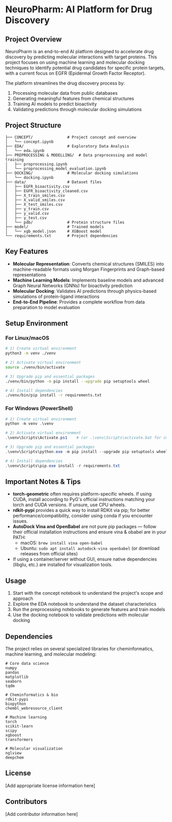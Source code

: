 # NeuroPharm: AI Platform for Drug Discovery

## Project Overview

NeuroPharm is an end-to-end AI platform designed to accelerate drug discovery by predicting molecular interactions with target proteins. This project focuses on using machine learning and molecular docking techniques to identify potential drug candidates for specific protein targets, with a current focus on EGFR (Epidermal Growth Factor Receptor).

The platform streamlines the drug discovery process by:
1. Processing molecular data from public databases
2. Generating meaningful features from chemical structures
3. Training AI models to predict bioactivity
4. Validating predictions through molecular docking simulations

## Project Structure

```
├── CONCEPT/               # Project concept and overview
│   └── concept.ipynb
├── EDA/                   # Exploratory Data Analysis
│   └── eda.ipynb
├── PREPROCESSING & MODELLING/  # Data preprocessing and model training
│   ├── proprocessing.ipynb
│   └── proprocessing_model_evaluation.ipynb
├── DOCKING/               # Molecular docking simulations
│   └── docking.ipynb
├── data/                  # Dataset files
│   ├── EGFR_bioactivity.csv
│   ├── EGFR_bioactivity_cleaned.csv
│   ├── X_train_smiles.csv
│   ├── X_valid_smiles.csv
│   ├── X_test_smiles.csv
│   ├── y_train.csv
│   ├── y_valid.csv
│   ├── y_test.csv
│   └── pdb/               # Protein structure files
├── model/                 # Trained models
│   └── xgb_model.json     # XGBoost model
└── requirements.txt       # Project dependencies
```

## Key Features

- **Molecular Representation**: Converts chemical structures (SMILES) into machine-readable formats using Morgan Fingerprints and Graph-based representations
- **Machine Learning Models**: Implements baseline models and advanced Graph Neural Networks (GNNs) for bioactivity prediction
- **Molecular Docking**: Validates AI predictions through physics-based simulations of protein-ligand interactions
- **End-to-End Pipeline**: Provides a complete workflow from data preparation to model evaluation

## Setup Environment

### For Linux/macOS

```bash
# 1) Create virtual environment
python3 -m venv ./venv

# 2) Activate virtual environment
source ./venv/bin/activate

# 3) Upgrade pip and essential packages
./venv/bin/python -m pip install --upgrade pip setuptools wheel

# 4) Install dependencies
./venv/bin/pip install -r requirements.txt
```

### For Windows (PowerShell)

```powershell
# 1) Create virtual environment
python -m venv .\venv

# 2) Activate virtual environment
.\venv\Scripts\Activate.ps1    # (or .\venv\Scripts\activate.bat for cmd)

# 3) Upgrade pip and essential packages
.\venv\Scripts\python.exe -m pip install --upgrade pip setuptools wheel

# 4) Install dependencies
.\venv\Scripts\pip.exe install -r requirements.txt
```

## Important Notes & Tips

- **torch-geometric** often requires platform-specific wheels. If using CUDA, install according to PyG's official instructions matching your torch and CUDA versions. If unsure, use CPU wheels.
- **rdkit-pypi** provides a quick way to install RDKit via pip; for better performance/compatibility, consider using conda if you encounter issues.
- **AutoDock Vina and OpenBabel** are not pure pip packages — follow their official installation instructions and ensure vina & obabel are in your PATH:
  - macOS: `brew install vina open-babel`
  - Ubuntu: `sudo apt install autodock-vina openbabel` (or download releases from official sites)
- If using a container/server without GUI, ensure native dependencies (libglu, etc.) are installed for visualization tools.

## Usage

1. Start with the concept notebook to understand the project's scope and approach
2. Explore the EDA notebook to understand the dataset characteristics
3. Run the preprocessing notebooks to generate features and train models
4. Use the docking notebook to validate predictions with molecular docking

## Dependencies

The project relies on several specialized libraries for cheminformatics, machine learning, and molecular modeling:

```
# Core data science
numpy
pandas
matplotlib
seaborn
tqdm

# Cheminformatics & bio
rdkit-pypi
biopython
chembl_webresource_client

# Machine learning
torch
scikit-learn
scipy
xgboost
transformers

# Molecular visualization
nglview
deepchem
```

## License

[Add appropriate license information here]

## Contributors

[Add contributor information here]